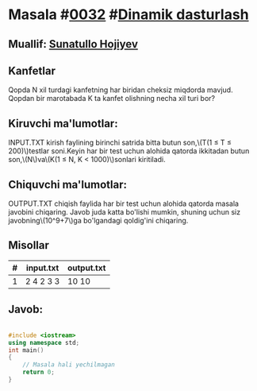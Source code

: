 
<h1>Masala #<a href="https://robocontest.uz/tasks/0032">0032</a> #<a href="https://robocontest.uz/tasks?category=3">Dinamik dasturlash</a></h1>
<h2> Muallif: <a href="https://robocontest.uz/profile/sunnat">Sunatullo Hojiyev</a></h2>
<h2>Kanfetlar</h2>
<p>Qopda N xil turdagi kanfetning har biridan cheksiz miqdorda mavjud. Qopdan bir marotabada K ta kanfet olishning necha xil turi bor?</p>
<h2>Kiruvchi ma'lumotlar:</h2>
<p>INPUT.TXT kirish faylining birinchi satrida bitta butun son,\(T(1 ≤ T ≤ 200)\)testlar soni.Keyin har bir test uchun alohida qatorda ikkitadan butun son,\(N\)va\(K(1 ≤ N, K < 1000)\)sonlari kiritiladi.</p>
<h2>Chiquvchi ma'lumotlar:</h2>
<p>OUTPUT.TXT chiqish faylida har bir test uchun alohida qatorda masala javobini chiqaring. Javob juda katta bo'lishi mumkin, shuning uchun siz javobning\(10^9+7\)ga bo'lgandagi qoldig'ini chiqaring.</p>
<h2>Misollar</h2>
<table>
    <thead>
        <tr>
            <th>#</th>
            <th>input.txt</th>
            <th>output.txt</th>
        </tr>
    </thead>
    <tbody>
            <tr>
                <td>1</td>
                <td>2
4 2
3 3</td>
                <td>10
10</td>
            </tr>
    </tbody>
    </table>
    
<h2>Javob:</h2>

######
```cpp
#include <iostream>
using namespace std;
int main()
{
    // Masala hali yechilmagan
    return 0;
}
```
